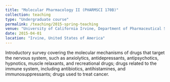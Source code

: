 ```yaml
---
title: "Molecular Pharmacology II (PHARMSCI 170B)"
collection: teaching
type: "Undergraduate course"
permalink: /teaching/2015-spring-teaching
venue: "University of California Irvine, Department of Pharmaceutical Sciences"
date: 2015-04-01
location: "Irvine, United States of America"
---
```


Introductory survey covering the molecular mechanisms of drugs that target the nervous system, such as anxiolytics, antidepressants, antipsychotics, hypnotics, muscle relaxants, and recreational drugs; drugs related to the immune system, including antibiotics, antihistamines, and immunosuppressants; drugs used to treat cancer.

